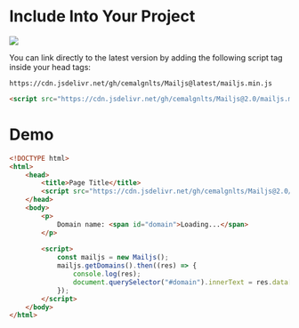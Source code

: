 # Include Into Your Project

[![](https://data.jsdelivr.com/v1/package/gh/cemalgnlts/Mailjs/badge)](https://www.jsdelivr.com/package/gh/cemalgnlts/Mailjs)

You can link directly to the latest version by adding the following script tag inside your head tags:

```
https://cdn.jsdelivr.net/gh/cemalgnlts/Mailjs@latest/mailjs.min.js
```

```html
<script src="https://cdn.jsdelivr.net/gh/cemalgnlts/Mailjs@2.0/mailjs.min.js"></script>
```

# Demo

```html
<!DOCTYPE html>
<html>
    <head>
        <title>Page Title</title>
        <script src="https://cdn.jsdelivr.net/gh/cemalgnlts/Mailjs@2.0/mailjs.min.js"></script>
    </head>
    <body>
        <p>
            Domain name: <span id="domain">Loading...</span>
        </p>
        
        <script>
            const mailjs = new Mailjs();
            mailjs.getDomains().then((res) => {
                console.log(res);
                document.querySelector("#domain").innerText = res.data[0].domain;
            });
        </script>
    </body>
</html>
```
